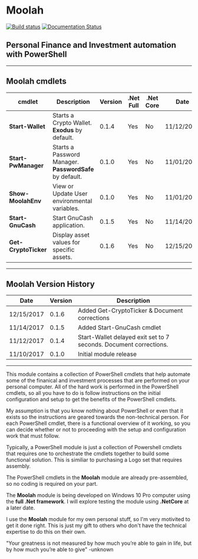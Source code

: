 # Moolah

[![Build status](https://ci.appveyor.com/api/projects/status/dktthvk43gwicc7l?svg=true)](https://ci.appveyor.com/project/cadayton/Moolah)
[![Documentation Status](https://readthedocs.org/projects/Moolah/badge/?version=latest)](http://Moolah.readthedocs.io/en/latest/?badge=latest)

## Personal Finance and Investment automation with PowerShell

***

## Moolah cmdlets

cmdlet | Description | Version | .Net Full | .Net Core | Date
-------| ----------- | ------- | --------- | --------- | ----
**Start-Wallet** | Starts a Crypto Wallet. **Exodus** by default. | 0.1.4 | Yes | No | 11/12/2017
**Start-PwManager** | Starts a Password Manager. **PasswordSafe** by default. | 0.1.0 | Yes | No | 11/01/2017
**Show-MoolahEnv** | View or Update User environmental variables. | 0.1.0 | Yes | No | 11/01/2017
**Start-GnuCash** | Start GnuCash application. | 0.1.5 | Yes | No | 11/14/2017
**Get-CryptoTicker** | Display asset values for specific assets. | 0.1.6 | Yes | No | 12/15/2017

***

## Moolah Version History

Date | Version | Description
---- | ------- | -----------
12/15/2017 | 0.1.6 | Added Get-CryptoTicker & Document corrections
11/14/2017 | 0.1.5 | Added Start-GnuCash cmdlet
11/12/2017 | 0.1.4 | Start-Wallet delayed exit set to 7 seconds. Document corrections.
11/10/2017 | 0.1.0 | Initial module release

***

This module contains a collection of PowerShell cmdlets that help automate some of the finanical and investment processes that are performed on your personal computer.  All of the hard work is performed in the PowerShell cmdlets, so all you have to do is follow instructions on the initial configuration and setup to get the benefits of the PowerShell cmdlets.

My assumption is that you know nothing about PowerShell or even that it exists so the instructions are geared towards the non-technical person. For each PowerShell cmdlet, there is a functional overview of it working, so you can decide whether or not to proceeding with the setup and configuration work that must follow.

Typically, a PowerShell module is just a collection of Powershell cmdlets that requires one to orchestrate the cmdlets together to build some functional solution.  This is similiar to purchasing a Logo set that requires assembly.

The PowerShell cmdlets in the **Moolah** module are already pre-assembled, so no coding is required on your part.

The **Moolah** module is being developed on Windows 10 Pro computer using the **full .Net framework**. I will explore testing the module using **.NetCore** at a later date.

I use the **Moolah** module for my own personal stuff, so I'm very motivited to get it done right. This is just my gift to others who don't have the technical expertise to do this on their own.

"Your greatness is not measured by how much you’re able to gain in life, but by how much you’re able to give" -unknown
